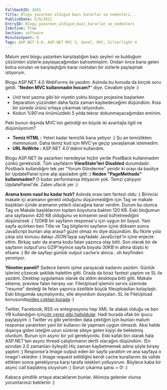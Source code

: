 ```yaml
---
FallbackID: 2681
Title: Blogu yazarken aldığım bazı kararlar ve nedenleri...
PublishDate: 2/9/2011
EntryID: Blogu_yazarken_aldigim_bazi_kararlar_ve_nedenleri
IsActive: True
Section: software
MinutesSpent: 0
Tags: ASP.NET 4.0, ASP.NET MVC 3, Genel, MVC, Silverlight 4
---
```

Malum yeni blogu yazarken karşılaştığım bazı şeyleri ve bulduğum
çözümleri sizlerle paylaşacağımdan bahsetmiştim. Ondan önce bana gelen
bolca soruları ve karşılaştığım karar noktaları bir sizlerle paylaşmak
istiyorum.

Blogu ASP.NET 4.0 WebForms ile yazdım. Aslında bu konuda da birçok soru
geldi. "**Neden MVC kullanmadın hocam?**" diye. Cevabım şöyle :)

-   Unit test yazma gibi bir niyetin yoktu blogun projesine başlarken
-   Separation yüzünden daha fazla zaman kaybedeceğimi düşündüm. Kısa
    bir sürede ürünü ortaya çıkarmak istiyordum.
-   Kodun %90'ına önümüzdeki 5 yılda tekrar dokunmayacağımdan eminim.

Peki bunun dışında MVC'nin getirdiği en büyük iki avantajla ilgili ne
düşünüyorum?

-   **Temiz HTML :** Yeteri kadar temizlik bana yetiyor :) Şu an
    temizlikten memnunum. Daha temiz kod için MVC'ye geçip yavaşlamak
    istemedim.
-   **URL ReWrite :** ASP.NET 4.0'dakini kullandım.

Blogu ASP.NET ile yazarken neredeyse hiçbir yerde PostBack kullanmadım
çünkü gereksizdi. Tüm sayfaların **ViewState'leri** **Disabled**
durumdadır. Postback kullandığım tek yer "Yorum Gönderme" yeridir ki
orayı da basitçe bir UpdatePanel içine alıp ajaxladım gitti :) **Neden
"PageMethods" kullanmadım?** O kadar performansa ihtiyacım yok. Temzi
çalışıyor UpdatePanel'de. Zaten ufacık yer :)

**Arama kısmı nasıl bu kadar hızlı?** Aslında orası tam fantezi oldu :)
Birincisi makale içi aramanın gerekli olduğunu düşünmediğim için Tag ve
makale başlıkları içinde aramanın yeterli olacağına karar verdim. Durum
bu olunca Tag ve Makale başlıklarının toplam boyutuna baktım 120 KB.
Eski bloğumun ana sayfasının 420 KB olduğunu ve kimsenin sesli
küfretmediğini düşünürsek :) 120KB bir sayfanın response'u için uygun
bir boyut. Yani sayfa açılırken ben Title ve Tag bilgilerini sayfanın
içine döksem sonra JavaScript bunları alıp arasa? güzel olmaz mı diye
düşündüm. Bu fikirle yola çıkıp söz konusu datayı JSON'layıp sayfadaki
JavaScript'in içine enjecte ettim. Birkaç satır da arama kodu falan
yazınca olay bitti. Son olarak bir de sayfanın output'unu GZIP'leyince
sayfa boyutu 30KB'ın altına düştü ki efsane :) Bir de sayfayı günlük
output cache'e alınca.. oh keyfinden yenmiyor.

**Yönetim paneli?** Sadece benim işime yarayacak kadarını yazdım. Günlük
işlerimi çözecek şekilde halettim gitti. Orada da biraz fantezi yaptım
ve SL ile yazdım. Desktop uygulaması olarak da aldım desktopa bitti
gitti. Makale ekleme, preview falan herşey var. FileUpload işlemini
servis üzerinde "resume" desteği ile felan yapınca özellikle büyük
fileuploadları kolaylaştı. Eski blogumda saçmalıyordu, elle atıyordum
dosyaları. SL ile FileUpload konusunda[video çoktan
burada](http://daron.yondem.com/tr/post/b4d1540e-f1ca-408f-a871-43aeef92a760)
:)

Twitter, Facebook, RSS vs entegrasyonu hep XML ile alakalı olduğu ve ben
VB kullandığım için[çıtır çerez gibi
halloldular](http://daron.yondem.com/tr/post/dce935ca-763c-4233-a4e1-6fdd3302ba4d).
Hadi burada ufak bir ipucu paylaşiyim :) Twitter vs gibi yerlerden data
çektiğim için bunları malum response yaratırken yani bir kullanıcı ile
yapmam uygun olmazdı. Aksi halde dışarıya giden isteğim uzun sürerse
siteye gelen kişiyi de bekletmiş olurdum. Bunun için async bir yol
gerekiyordu. Eski kafalı biri olarak hala ASP.NET'ten async thread
çalıştırmanın dertli olacağını düşündüm. (En azından 2.0 zamanları
öyleydi) Hiç zaman kaybetmemek adına şöyle birşey yaptım :) Response'a
Image output eden bir sayfa yarattım ve ana sayfaya o image'i ekledim :)
Image request edildiğini kendi cache kurallarımı da valide ettikten
sonra gerekiyorsa karşı tarafa istekleri yolluyorum. Böylece kaba bir
async call başlatmış oluyorum :) Sorun çıkarma şansı = 0! :)

Kabaca şimdilik ortaya atacaklarım bunlar. Aklınıza gelenler olursa
yorumlarınızı beklerim :)


